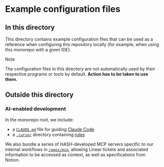 # Example configuration files

## In this directory

This directory contains example configuration files that can be used as a reference when configuring this repository locally (for example, when using this monorepo with a given IDE).

> [!NOTE]  
> The configuration files in this directory are not automatically used by their respective programs or tools by default. **Action has to be taken to use them.**

## Outside this directory

### AI-enabled development

In the monorepo root, we include:

- a [`CLAUDE.md`](/CLAUDE.md) file for guiding [Claude Code](https://docs.anthropic.com/en/docs/agents-and-tools/claude-code/overview)
- a [`.cursor`](/.cursor) directory containing [rules](https://docs.cursor.com/context/rules-for-ai)

We also bundle a series of HASH-developed MCP servers specific to our internal workflows in [`/apps/mcp`](/apps/mcp), allowing Linear tickets and associated information to be accessed as context, as well as specifications from Notion.
